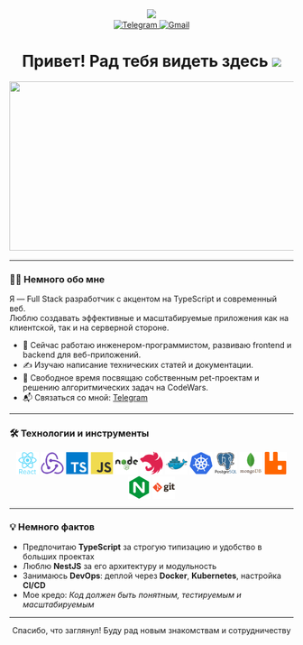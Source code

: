 <div id="header" align="center">
  <img src="https://media4.giphy.com/media/7OMR3y1E9QeYsr9olS/giphy.gif?cid=ecf05e47t4mskrj2hpvrzt481ojfciq0mn2pb560nhnxwoto&ep=v1_gifs_related&rid=giphy.gif&ct=s" width="100"/>
</div>

<div id="badges" align="center">
  <a href="https://t.me/exact_07">
    <img src="https://img.shields.io/badge/Telegram-blue?style=for-the-badge&logo=telegram&logoColor=white" alt="Telegram"/>
  </a>
  <a href="mailto:the7chertan@gmail.com">
    <img src="https://img.shields.io/badge/Gmail-red?style=for-the-badge&logo=gmail&logoColor=white" alt="Gmail"/>
  </a>
</div>

<h1 align="center">
  Привет! Рад тебя видеть здесь
  <img src="https://media.giphy.com/media/hvRJCLFzcasrR4ia7z/giphy.gif" width="30px"/>
</h1>

<div align="center">
  <img src="https://github.com/user-attachments/assets/65548b42-d8ff-44d5-bf78-d3387e8105ae" width="600" height="300"/>
</div>

---

### 👨‍💻 Немного обо мне

Я — Full Stack разработчик с акцентом на TypeScript и современный веб.  
Люблю создавать эффективные и масштабируемые приложения как на клиентской, так и на серверной стороне.

- 🚀 Сейчас работаю инженером-программистом, развиваю frontend и backend для веб-приложений.
- ✍️ Изучаю написание технических статей и документации.
- 🧠 Свободное время посвящаю собственным pet-проектам и решению алгоритмических задач на CodeWars.
- 📬 Связаться со мной: [Telegram](https://t.me/exact_07)

---

### 🛠️ Технологии и инструменты

<div align="center">
  <img src="https://github.com/devicons/devicon/blob/master/icons/react/react-original-wordmark.svg" title="React" alt="React" width="40" height="40"/>
  <img src="https://github.com/devicons/devicon/blob/master/icons/redux/redux-original.svg" title="Redux" alt="Redux" width="40" height="40"/>
  <img src="https://github.com/devicons/devicon/blob/master/icons/typescript/typescript-original.svg" title="TypeScript" alt="TypeScript" width="40" height="40"/>
  <img src="https://github.com/devicons/devicon/blob/master/icons/javascript/javascript-original.svg" title="JavaScript" alt="JavaScript" width="40" height="40"/>
  <img src="https://github.com/devicons/devicon/blob/master/icons/nodejs/nodejs-original-wordmark.svg" title="Node.js" alt="Node.js" width="40" height="40"/>
  <img src="https://github.com/devicons/devicon/blob/master/icons/nestjs/nestjs-plain.svg" title="NestJS" alt="NestJS" width="40" height="40"/>
  <img src="https://github.com/devicons/devicon/blob/master/icons/docker/docker-original.svg" title="Docker" alt="Docker" width="40" height="40"/>
  <img src="https://github.com/devicons/devicon/blob/master/icons/kubernetes/kubernetes-plain.svg" title="Kubernetes" alt="Kubernetes" width="40" height="40"/>
  <img src="https://github.com/devicons/devicon/blob/master/icons/postgresql/postgresql-original-wordmark.svg" title="PostgreSQL" alt="PostgreSQL" width="40" height="40"/>
  <img src="https://github.com/devicons/devicon/blob/master/icons/mongodb/mongodb-original-wordmark.svg" title="MongoDB" alt="MongoDB" width="40" height="40"/>
  <img src="https://github.com/devicons/devicon/blob/master/icons/rabbitmq/rabbitmq-original.svg" title="RabbitMQ" alt="RabbitMQ" width="40" height="40"/>
  <img src="https://github.com/devicons/devicon/blob/master/icons/nginx/nginx-original.svg" title="NGINX" alt="NGINX" width="40" height="40"/>
  <img src="https://github.com/devicons/devicon/blob/master/icons/git/git-original-wordmark.svg" title="Git" alt="Git" width="40" height="40"/>
</div>

---

### 💡 Немного фактов

- Предпочитаю **TypeScript** за строгую типизацию и удобство в больших проектах
- Люблю **NestJS** за его архитектуру и модульность
- Занимаюсь **DevOps**: деплой через **Docker**, **Kubernetes**, настройка **CI/CD**
- Мое кредо: *Код должен быть понятным, тестируемым и масштабируемым*

---

<div align="center">
  Спасибо, что заглянул! Буду рад новым знакомствам и сотрудничеству
</div>
